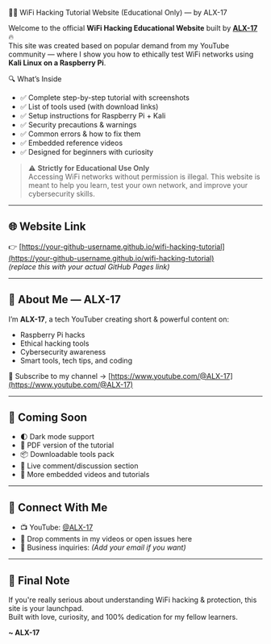 🕵️‍♂️ WiFi Hacking Tutorial Website (Educational Only) — by ALX-17

Welcome to the official **WiFi Hacking Educational Website** built by **[ALX-17](https://www.youtube.com/@ALX-17)** 🔥  
This site was created based on popular demand from my YouTube community — where I show you how to ethically test WiFi networks using **Kali Linux on a Raspberry Pi**.


🔍 What’s Inside

- ✅ Complete step-by-step tutorial with screenshots  
- ✅ List of tools used (with download links)  
- ✅ Setup instructions for Raspberry Pi + Kali  
- ✅ Security precautions & warnings  
- ✅ Common errors & how to fix them  
- ✅ Embedded reference videos  
- ✅ Designed for beginners with curiosity

> ⚠️ **Strictly for Educational Use Only**  
> Accessing WiFi networks without permission is illegal. This website is meant to help you learn, test your own network, and improve your cybersecurity skills.

---

## 🌐 Website Link

👉 [https://your-github-username.github.io/wifi-hacking-tutorial](https://your-github-username.github.io/wifi-hacking-tutorial)  
*(replace this with your actual GitHub Pages link)*

---

## 👤 About Me — ALX-17

I’m **ALX-17**, a tech YouTuber creating short & powerful content on:

- Raspberry Pi hacks
- Ethical hacking tools
- Cybersecurity awareness
- Smart tools, tech tips, and coding

🎥 Subscribe to my channel → [https://www.youtube.com/@ALX-17](https://www.youtube.com/@ALX-17)

---

## 🚀 Coming Soon

- 🌓 Dark mode support  
- 📝 PDF version of the tutorial  
- 📦 Downloadable tools pack  
- 💬 Live comment/discussion section  
- 🎥 More embedded videos and tutorials

---

## 🤝 Connect With Me

- 📺 YouTube: [@ALX-17](https://www.youtube.com/@ALX-17)  
- 💬 Drop comments in my videos or open issues here  
- 📧 Business inquiries: *(Add your email if you want)*

---

## 💬 Final Note

If you're really serious about understanding WiFi hacking & protection, this site is your launchpad.  
Built with love, curiosity, and 100% dedication for my fellow learners.

**~ ALX-17**

